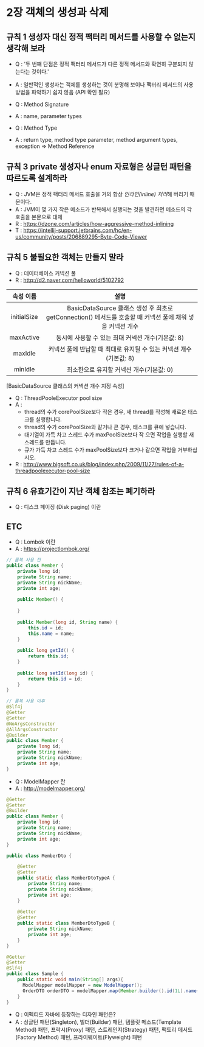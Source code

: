 # 2장 객체의 생성과 삭제

## 규칙 1 생성자 대신 정적 팩터리 메서드를 사용할 수 없는지 생각해 보라
* Q : '두 번째 단점은 정적 팩터리 메서드가 다른 정적 메서드와 확연히 구분되지 않는다는 것이다.'
* A : 일반적인 생성자는 객체를 생성하는 것이 분명해 보이나 팩터리 메서드의 사용방법을 파악하기 쉽지 않음 (API 확인 필요)

* Q : Method Signature
* A : name, parameter types

* Q : Method Type
* A : return type, method type parameter, method argument types, exception => Method Reference

## 규칙 3 private 생성자나 enum 자료형은 싱글턴 패턴을 따르도록 설계하라
* Q : JVM은 정적 팩터리 메서드 호출을 거의 항상 *인라인(inline) 처리*해 버리기 때문이다.
* A : JVM이 몇 가지 작은 메소드가 반복해서 실행되는 것을 발견하면 메소드의 각 호출을 본문으로 대체 
* R : https://dzone.com/articles/how-aggressive-method-inlining
* T : https://intellij-support.jetbrains.com/hc/en-us/community/posts/206889295-Byte-Code-Viewer

## 규칙 5 불필요한 객체는 만들지 말라
* Q : 데이터베이스 커넥션 풀
* R : http://d2.naver.com/helloworld/5102792

| 속성 이름 | 설명 |
| :---: | :---: |
|initialSize| BasicDataSource 클래스 생성 후 최초로 getConnection() 메서드를 호출할 때 커넥션 풀에 채워 넣을 커넥션 개수 |
|maxActive| 동시에 사용할 수 있는 최대 커넥션 개수(기본값: 8) |
|maxIdle| 커넥션 풀에 반납할 때 최대로 유지될 수 있는 커넥션 개수(기본값: 8) |
|minIdle| 최소한으로 유지할 커넥션 개수(기본값: 0) |
[BasicDataSource 클래스의 커넥션 개수 지정 속성]

* Q : ThreadPooleExecutor pool size
* A : 
    * thread의 수가 corePoolSize보다 작은 경우, 새 thread를 작성해 새로운 태스크를 실행합니다.
    * thread의 수가 corePoolSize와 같거나 큰 경우, 태스크를 큐에 넣습니다.
    * 대기열이 가득 차고 스레드 수가 maxPoolSize보다 작 으면 작업을 실행할 새 스레드를 만듭니다.
    * 큐가 가득 차고 스레드 수가 maxPoolSize보다 크거나 같으면 작업을 거부하십시오.
* R : http://www.bigsoft.co.uk/blog/index.php/2009/11/27/rules-of-a-threadpoolexecutor-pool-size

## 규칙 6 유효기간이 지난 객체 참조는 폐기하라
* Q : 디스크 페이징 (Disk paging) 이란 

## ETC
* Q : Lombok 이란
* A : https://projectlombok.org/

```java
// 롬복 사용 전
public class Member {
	private long id;
	private String name;
	private String nickName;
	private int age;
	
	public Member() {
		
	}
	
	public Member(long id, String name) {
        this.id = id;
        this.name = name;
    }
    
    public long getId() {
		return this.id;
    }
    
    public long setId(long id) {
   		return this.id = id;
    }
}
```

```java
// 롬복 사용 이후
@Slf4j
@Getter
@Setter
@NoArgsConstructor
@AllArgsConstructor
@Builder
public class Member {
	private long id;
	private String name;
	private String nickName;
	private int age;
}
```

* Q : ModelMapper 란
* A : http://modelmapper.org/

```java
@Getter
@Setter
@Builder
public class Member {
	private long id;
	private String name;
	private String nickName;
	private int age;
}
```

```java
public class MemberDto {

	@Getter
    @Setter
	public static class MemberDtoTypeA {
        private String name;
        private String nickName;
        private int age;
	}
	
	@Getter
    @Setter
    public static class MemberDtoTypeB {
        private String nickName;
        private int age;
    }
}
```

```java
@Getter
@Setter
@Slf4j
public class Sample {
	public static void main(String[] args){
	  ModelMapper modelMapper = new ModelMapper();
      OrderDTO orderDTO = modelMapper.map(Member.builder().id(1L).name("홍길동").build(), MemberDto.MemberDtoTypeA.class);
	}
}
```

* Q : 이펙티드 자바에 등장하는 디자인 패턴은?
* A : 싱글턴 패턴(Singleton), 빌더(Builder) 패턴, 템플릿 메소드(Template Method) 패턴, 프락시(Proxy) 패턴, 스트레인지(Strategy) 패턴, 팩토리 메서드(Factory Method) 패턴, 프라이웨이트(Flyweight) 패턴